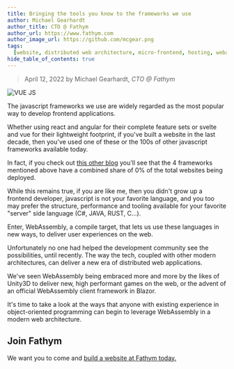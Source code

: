 ```yaml
---
title: Bringing the tools you know to the frameworks we use
author: Michael Gearhardt
author_title: CTO @ Fathym
author_url: https://www.fathym.com
author_image_url: https://github.com/mcgear.png
tags:
  [website, distributed web architecture, micro-frontend, hosting, webassembly]
hide_table_of_contents: true
---
```


> April 12, 2022 by Michael Gearhardt, _CTO @ Fathym_

![VUE JS]()

The javascript frameworks we use are widely regarded as the most popular way to develop frontend applications.

Whether using react and angular for their complete feature sets or svelte and vue for their lightweight footprint, if you've built a website in the last decade, then you've used one of these or the 100s of other javascript frameworks available today.

In fact, if you check out [this other blog](https://www.fathym.com/blog/...) you'll see that the 4 frameworks mentioned above have a combined share of 0% of the total websites being deployed.

While this remains true, if you are like me, then you didn't grow up a frontend developer, javascript is not your favorite language, and you too may prefer the structure, performance and tooling available for your favorite "server" side language (C#, JAVA, RUST, C...).

Enter, WebAssembly, a compile target, that lets us use these languages in new ways, to deliver user experiences on the web.

Unfortunately no one had helped the development community see the possibilities, until recently. The way the tech, coupled with other modern architectures, can deliver a new era of distributed web applications.

We've seen WebAssembly being embraced more and more by the likes of Unity3D to deliver new, high performant games on the web, or the advent of an official WebAssembly client framework in Blazor.

It's time to take a look at the ways that anyone with existing experience in object-oriented programming can begin to leverage WebAssembly in a modern web architecture.

## Join Fathym

We want you to come and [build a website at Fathym today.](https://www.fathym.com/dashboard)

